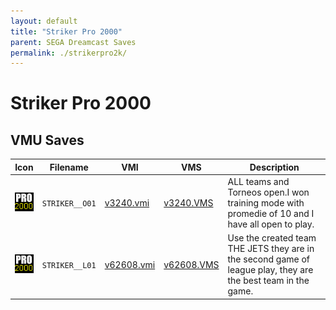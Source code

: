 ```yaml
---
layout: default
title: "Striker Pro 2000"
parent: SEGA Dreamcast Saves
permalink: ./strikerpro2k/
---
```

# Striker Pro 2000

## VMU Saves

| Icon | Filename | VMI | VMS | Description |
|------|----------|-----|-----|-------------|
| ![Striker Pro 2000](../icons/STRIKER__O01.GIF) | `STRIKER__O01` | [v3240.vmi](v3240.vmi) | [v3240.VMS](v3240.VMS) | ALL teams and Torneos open.I won training mode with promedie of 10 and I have all open to play.   |
| ![Striker Pro 2000](../icons/STRIKER__L01.GIF) | `STRIKER__L01` | [v62608.vmi](v62608.vmi) | [v62608.VMS](v62608.VMS) | Use the created team THE JETS they are in the second game of league play, they are the best team in the game.  |
